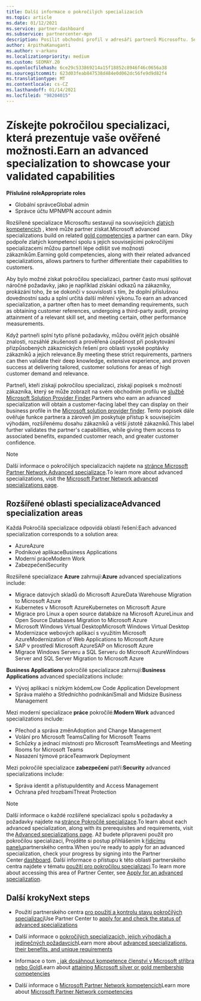 ```yaml
---
title: Další informace o pokročilých specializacích
ms.topic: article
ms.date: 01/12/2021
ms.service: partner-dashboard
ms.subservice: partnercenter-mpn
description: Posílit obchodní profil v adresáři partnerů Microsoftu. Seznamte se s pokročilými specializacemi, které můžete dosáhnout spolu se stávajícími zlatými a Stříbrnémi kompetencemi.
author: ArpithaKanuganti
ms.author: v-arkanu
ms.localizationpriority: medium
ms.custom: SEOMAY.20
ms.openlocfilehash: 6ce29c533869214a15f18852c8946f46c0656a38
ms.sourcegitcommit: 623d03feab847538d484e0d062dc56fe9d9d82f4
ms.translationtype: MT
ms.contentlocale: cs-CZ
ms.lasthandoff: 01/14/2021
ms.locfileid: "98204015"
---
```

# <a name="earn-an-advanced-specialization-to-showcase-your-validated-capabilities"></a><span data-ttu-id="46004-104">Získejte pokročilou specializaci, která prezentuje vaše ověřené možnosti.</span><span class="sxs-lookup"><span data-stu-id="46004-104">Earn an advanced specialization to showcase your validated capabilities</span></span>

<span data-ttu-id="46004-105">**Příslušné role**</span><span class="sxs-lookup"><span data-stu-id="46004-105">**Appropriate roles**</span></span>

- <span data-ttu-id="46004-106">Globální správce</span><span class="sxs-lookup"><span data-stu-id="46004-106">Global admin</span></span>
- <span data-ttu-id="46004-107">Správce účtu MPN</span><span class="sxs-lookup"><span data-stu-id="46004-107">MPN account admin</span></span>

<span data-ttu-id="46004-108">Rozšířené specializace Microsoftu sestavují na souvisejících [zlatých kompetencích](learn-about-competencies.md) , které může partner získat.</span><span class="sxs-lookup"><span data-stu-id="46004-108">Microsoft advanced specializations build on related [gold competencies](learn-about-competencies.md) a partner can earn.</span></span> <span data-ttu-id="46004-109">Díky podpoře zlatých kompetencí spolu s jejich souvisejícími pokročilými specializacemi můžou partneři lépe odlišit své možnosti zákazníkům.</span><span class="sxs-lookup"><span data-stu-id="46004-109">Earning gold competencies, along with their related advanced specializations, allows partners to further differentiate their capabilities to customers.</span></span>

<span data-ttu-id="46004-110">Aby bylo možné získat pokročilou specializaci, partner často musí splňovat náročné požadavky, jako je například získání odkazů na zákazníky, prokázání toho, že se dokončí v souvislosti s tím, že doplní příslušnou dovednostní sadu a splní určitá další měření výkonu.</span><span class="sxs-lookup"><span data-stu-id="46004-110">To earn an advanced specialization, a partner often has to meet demanding requirements, such as obtaining customer references, undergoing a third-party audit, proving attainment of a relevant skill set, and meeting certain, other performance measurements.</span></span>

<span data-ttu-id="46004-111">Když partneři splní tyto přísné požadavky, můžou ověřit jejich obsáhlé znalosti, rozsáhlé zkušenosti a prověřená úspěšnost při poskytování přizpůsobených zákaznických řešení pro oblasti vysoké poptávky zákazníků a jejich relevance.</span><span class="sxs-lookup"><span data-stu-id="46004-111">By meeting these strict requirements, partners can then validate their deep knowledge, extensive experience, and proven success at delivering tailored, customer solutions for areas of high customer demand and relevance.</span></span>

<span data-ttu-id="46004-112">Partneři, kteří získají pokročilou specializaci, získají popisek s možností zákazníka, který se může zobrazit na svém obchodním profilu ve [službě Microsoft Solution Provider Finder](https://www.microsoft.com/solution-providers/home).</span><span class="sxs-lookup"><span data-stu-id="46004-112">Partners who earn an advanced specialization will obtain a customer-facing label they can display on their business profile in the [Microsoft solution provider finder](https://www.microsoft.com/solution-providers/home).</span></span> <span data-ttu-id="46004-113">Tento popisek dále ověřuje funkce partnera a zároveň jim poskytuje přístup k souvisejícím výhodám, rozšířenému dosahu zákazníků a větší jistotě zákazníků.</span><span class="sxs-lookup"><span data-stu-id="46004-113">This label further validates the partner's capabilities, while giving them access to associated benefits, expanded customer reach, and greater customer confidence.</span></span>

> [!NOTE]
> <span data-ttu-id="46004-114">Další informace o pokročilých specializacích najdete na [stránce Microsoft Partner Network Advanced specializace](https://partner.microsoft.com/membership/advanced-specialization).</span><span class="sxs-lookup"><span data-stu-id="46004-114">To learn more about advanced specializations, visit the [Microsoft Partner Network advanced specializations page](https://partner.microsoft.com/membership/advanced-specialization).</span></span>

## <a name="advanced-specialization-areas"></a><span data-ttu-id="46004-115">Rozšířené oblasti specializace</span><span class="sxs-lookup"><span data-stu-id="46004-115">Advanced specialization areas</span></span>

<span data-ttu-id="46004-116">Každá Pokročilá specializace odpovídá oblasti řešení:</span><span class="sxs-lookup"><span data-stu-id="46004-116">Each advanced specialization corresponds to a solution area:</span></span>

- <span data-ttu-id="46004-117">Azure</span><span class="sxs-lookup"><span data-stu-id="46004-117">Azure</span></span>
- <span data-ttu-id="46004-118">Podnikové aplikace</span><span class="sxs-lookup"><span data-stu-id="46004-118">Business Applications</span></span>
- <span data-ttu-id="46004-119">Moderní práce</span><span class="sxs-lookup"><span data-stu-id="46004-119">Modern Work</span></span>
- <span data-ttu-id="46004-120">Zabezpečení</span><span class="sxs-lookup"><span data-stu-id="46004-120">Security</span></span>

<span data-ttu-id="46004-121">Rozšířené specializace **Azure** zahrnují:</span><span class="sxs-lookup"><span data-stu-id="46004-121">**Azure** advanced specializations include:</span></span>

- <span data-ttu-id="46004-122">Migrace datových skladů do Microsoft Azure</span><span class="sxs-lookup"><span data-stu-id="46004-122">Data Warehouse Migration to Microsoft Azure</span></span>
- <span data-ttu-id="46004-123">Kubernetes v Microsoft Azure</span><span class="sxs-lookup"><span data-stu-id="46004-123">Kubernetes on Microsoft Azure</span></span>
- <span data-ttu-id="46004-124">Migrace pro Linux a open source databáze na Microsoft Azure</span><span class="sxs-lookup"><span data-stu-id="46004-124">Linux and Open Source Databases Migration to Microsoft Azure</span></span>
- <span data-ttu-id="46004-125">Microsoft Windows Virtual Desktop</span><span class="sxs-lookup"><span data-stu-id="46004-125">Microsoft Windows Virtual Desktop</span></span>
- <span data-ttu-id="46004-126">Modernizace webových aplikací s využitím Microsoft Azure</span><span class="sxs-lookup"><span data-stu-id="46004-126">Modernization of Web Applications to Microsoft Azure</span></span>
- <span data-ttu-id="46004-127">SAP v prostředí Microsoft Azure</span><span class="sxs-lookup"><span data-stu-id="46004-127">SAP on Microsoft Azure</span></span>
- <span data-ttu-id="46004-128">Migrace Windows Serveru a SQL Serveru do Microsoft Azure</span><span class="sxs-lookup"><span data-stu-id="46004-128">Windows Server and SQL Server Migration to Microsoft Azure</span></span>

<span data-ttu-id="46004-129">**Business Applications** pokročilé specializace zahrnují:</span><span class="sxs-lookup"><span data-stu-id="46004-129">**Business Applications** advanced specializations include:</span></span>

- <span data-ttu-id="46004-130">Vývoj aplikací s nízkým kódem</span><span class="sxs-lookup"><span data-stu-id="46004-130">Low Code Application Development</span></span>
- <span data-ttu-id="46004-131">Správa malého a Středníchho podnikání</span><span class="sxs-lookup"><span data-stu-id="46004-131">Small and Midsize Business Management</span></span>

<span data-ttu-id="46004-132">Mezi moderní specializace **práce** pokročilé:</span><span class="sxs-lookup"><span data-stu-id="46004-132">**Modern Work** advanced specializations include:</span></span>

- <span data-ttu-id="46004-133">Přechod a správa změn</span><span class="sxs-lookup"><span data-stu-id="46004-133">Adoption and Change Management</span></span>
- <span data-ttu-id="46004-134">Volání pro Microsoft Teams</span><span class="sxs-lookup"><span data-stu-id="46004-134">Calling for Microsoft Teams</span></span>
- <span data-ttu-id="46004-135">Schůzky a jednací místnosti pro Microsoft Teams</span><span class="sxs-lookup"><span data-stu-id="46004-135">Meetings and Meeting Rooms for Microsoft Teams</span></span>
- <span data-ttu-id="46004-136">Nasazení týmové práce</span><span class="sxs-lookup"><span data-stu-id="46004-136">Teamwork Deployment</span></span>

<span data-ttu-id="46004-137">Mezi pokročilé specializace **zabezpečení** patří:</span><span class="sxs-lookup"><span data-stu-id="46004-137">**Security** advanced specializations include:</span></span>

- <span data-ttu-id="46004-138">Správa identit a přístupu</span><span class="sxs-lookup"><span data-stu-id="46004-138">Identity and Access Management</span></span>
- <span data-ttu-id="46004-139">Ochrana před hrozbami</span><span class="sxs-lookup"><span data-stu-id="46004-139">Threat Protection</span></span>

> [!NOTE]
> <span data-ttu-id="46004-140">Další informace o každé rozšířené specializaci spolu s požadavky a požadavky najdete na [stránce Pokročilé specializace](https://partner.microsoft.com/membership/advanced-specialization).</span><span class="sxs-lookup"><span data-stu-id="46004-140">To learn about each advanced specialization, along with its prerequisites and requirements, visit the [Advanced specializations page](https://partner.microsoft.com/membership/advanced-specialization).</span></span> <span data-ttu-id="46004-141">Až budete připraveni použít pro pokročilou specializaci, Projděte si postup přihlášením k [řídicímu panelu](https://partner.microsoft.com/dashboard)partnerského centra.</span><span class="sxs-lookup"><span data-stu-id="46004-141">When you're ready to apply for an advanced specialization, check your progress by signing into the Partner Center [dashboard](https://partner.microsoft.com/dashboard).</span></span> <span data-ttu-id="46004-142">Další informace o přístupu k této oblasti partnerského centra najdete v tématu [použití pro pokročilou specializaci](advanced-specializations-apply.md).</span><span class="sxs-lookup"><span data-stu-id="46004-142">To learn more about accessing this area of Partner Center, see [Apply for an advanced specialization](advanced-specializations-apply.md).</span></span>

## <a name="next-steps"></a><span data-ttu-id="46004-143">Další kroky</span><span class="sxs-lookup"><span data-stu-id="46004-143">Next steps</span></span>

- <span data-ttu-id="46004-144">Použití partnerského centra [pro použití a kontrolu stavu pokročilých specializací](advanced-specializations-apply.md)</span><span class="sxs-lookup"><span data-stu-id="46004-144">Use Partner Center to [apply for and check the status of advanced specializations](advanced-specializations-apply.md)</span></span>

- <span data-ttu-id="46004-145">Další informace o [pokročilých specializacích, jejich výhodách a jedinečných požadavcích](https://partner.microsoft.com/membership/advanced-specialization)</span><span class="sxs-lookup"><span data-stu-id="46004-145">Learn more about [advanced specializations, their benefits, and unique requirements](https://partner.microsoft.com/membership/advanced-specialization)</span></span>

- <span data-ttu-id="46004-146">Informace o tom [, jak dosáhnout kompetence členství v Microsoft stříbra nebo Gold](learn-about-competencies.md)</span><span class="sxs-lookup"><span data-stu-id="46004-146">Learn about [attaining Microsoft silver or gold membership competencies](learn-about-competencies.md)</span></span>

- <span data-ttu-id="46004-147">Další informace o [Microsoft Partner Network kompetencích](https://partner.microsoft.com/membership/competencies)</span><span class="sxs-lookup"><span data-stu-id="46004-147">Learn more about [Microsoft Partner Network competencies](https://partner.microsoft.com/membership/competencies)</span></span>